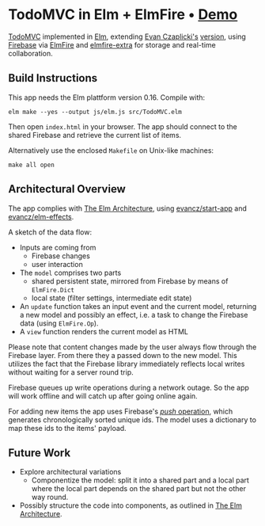 # TodoMVC in Elm + ElmFire • [Demo](https://thomasweiser.github.io/todomvc-elmfire/)

[TodoMVC](http://todomvc.com/)
implemented in
[Elm](http://elm-lang.org/),
extending [Evan Czaplicki's](https://twitter.com/czaplic)
[version](https://github.com/evancz/elm-todomvc),
using [Firebase](https://www.firebase.com/)
via [ElmFire](https://github.com/ThomasWeiser/elmfire)
and [elmfire-extra](https://github.com/ThomasWeiser/elmfire-extra)
for storage and real-time collaboration.

## Build Instructions

This app needs the Elm plattform version 0.16. Compile with:

    elm make --yes --output js/elm.js src/TodoMVC.elm
    
Then open `index.html` in your browser. The app should connect
to the shared Firebase and retrieve the current list of items.

Alternatively use the enclosed `Makefile` on Unix-like machines:

    make all open
    
## Architectural Overview

The app complies with [The Elm Architecture](https://github.com/evancz/elm-architecture-tutorial/),
using [evancz/start-app](http://package.elm-lang.org/packages/evancz/start-app/2.0.0/)
and [evancz/elm-effects](http://package.elm-lang.org/packages/evancz/elm-effects/1.0.0).

A sketch of the data flow:

- Inputs are coming from
    - Firebase changes
    - user interaction
- The `model` comprises two parts
    - shared persistent state, mirrored from Firebase by means of `ElmFire.Dict`
    - local state (filter settings, intermediate edit state)
- An `update` function takes an input event and the current model, returning
  a new model and possibly an effect, i.e. a task to change the Firebase data (using `ElmFire.Op`).
- A `view` function renders the current model as HTML

Please note that content changes made by the user always flow through the Firebase layer.
From there they a passed down to the new model.
This utilizes the fact that the Firebase library immediately reflects local writes
without waiting for a server round trip.

Firebase queues up write operations during a network outage.
So the app will work offline and will catch up after going online again.

For adding new items the app uses Firebase's
[*push* operation](https://www.firebase.com/docs/web/api/firebase/push.html),
which generates chronologically sorted unique ids.
The model uses a dictionary
to map these ids to the items' payload.

## Future Work

- Explore architectural variations
    - Componentize the model: split it into a shared part and a local part
      where the local part depends on the shared part but not the other way round.
- Possibly structure the code into components, as outlined in [The Elm Architecture](https://github.com/evancz/elm-architecture-tutorial/).
